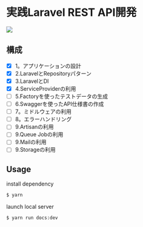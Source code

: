 # 実践Laravel REST API開発

![](/images/leccafe.png)

## 構成

- [x] 1。アプリケーションの設計 
- [x] 2.LaravelとRepositoryパターン
- [x] 3.LaravelとDI 
- [x] 4.ServiceProviderの利用
- [ ] 5.Factoryを使ったテストデータの生成
- [ ] 6.Swaggerを使ったAPI仕様書の作成
- [ ] 7。ミドルウェアの利用
- [ ] 8。エラーハンドリング
- [ ] 9.Artisanの利用
- [ ] 9.Queue Jobの利用
- [ ] 9.Mailの利用
- [ ] 9.Storageの利用

## Usage

install dependency

```bash
$ yarn
```

launch local server

```bash
$ yarn run docs:dev
```
